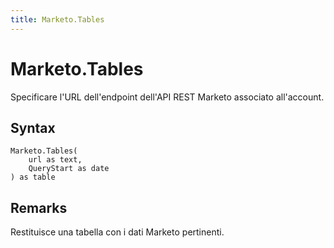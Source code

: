 ```yaml
---
title: Marketo.Tables
---
```


# Marketo.Tables


Specificare l&#39;URL dell&#39;endpoint dell&#39;API REST Marketo associato all&#39;account.


## Syntax

```powerquery
Marketo.Tables(
    url as text,
    QueryStart as date
) as table
```


## Remarks

Restituisce una tabella con i dati Marketo pertinenti.


